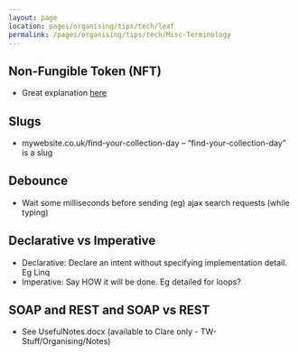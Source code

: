 ```yaml
---
layout: page
location: pages/organising/tips/tech/leaf
permalink: /pages/organising/tips/tech/Misc-Terminology
---
```


## Non-Fungible Token (NFT)

- Great explanation [here](https://www.theverge.com/22310188/nft-explainer-what-is-blockchain-crypto-art-faq)

## Slugs

- mywebsite.co.uk/find-your-collection-day – “find-your-collection-day” is a slug

## Debounce

- Wait some milliseconds before sending (eg) ajax search requests (while typing)

## Declarative vs Imperative

- Declarative: Declare an intent without specifying implementation detail. Eg Linq
- Imperative: Say HOW it will be done. Eg detailed for loops?

## SOAP and REST and SOAP vs REST

- See UsefulNotes.docx (available to Clare only - TW-Stuff/Organising/Notes)

